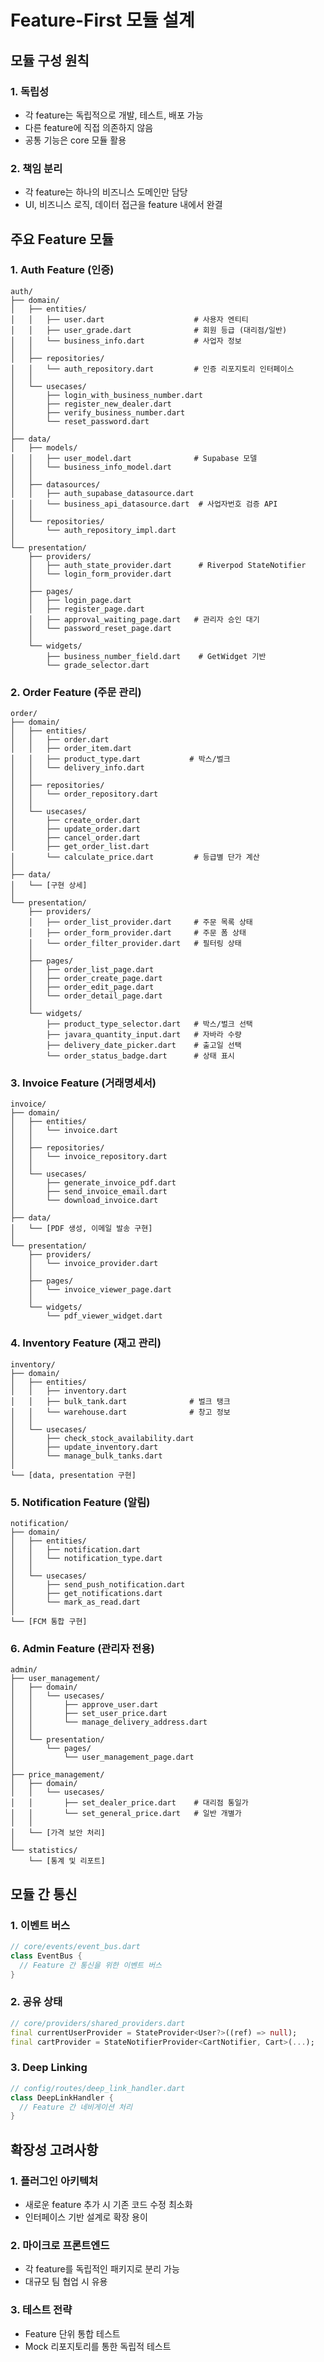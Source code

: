 # Feature-First 모듈 설계

## 모듈 구성 원칙

### 1. 독립성
- 각 feature는 독립적으로 개발, 테스트, 배포 가능
- 다른 feature에 직접 의존하지 않음
- 공통 기능은 core 모듈 활용

### 2. 책임 분리
- 각 feature는 하나의 비즈니스 도메인만 담당
- UI, 비즈니스 로직, 데이터 접근을 feature 내에서 완결

## 주요 Feature 모듈

### 1. Auth Feature (인증)
```
auth/
├── domain/
│   ├── entities/
│   │   ├── user.dart                    # 사용자 엔티티
│   │   ├── user_grade.dart              # 회원 등급 (대리점/일반)
│   │   └── business_info.dart           # 사업자 정보
│   │
│   ├── repositories/
│   │   └── auth_repository.dart         # 인증 리포지토리 인터페이스
│   │
│   └── usecases/
│       ├── login_with_business_number.dart
│       ├── register_new_dealer.dart
│       ├── verify_business_number.dart
│       └── reset_password.dart
│
├── data/
│   ├── models/
│   │   ├── user_model.dart              # Supabase 모델
│   │   └── business_info_model.dart
│   │
│   ├── datasources/
│   │   ├── auth_supabase_datasource.dart
│   │   └── business_api_datasource.dart  # 사업자번호 검증 API
│   │
│   └── repositories/
│       └── auth_repository_impl.dart
│
└── presentation/
    ├── providers/
    │   ├── auth_state_provider.dart      # Riverpod StateNotifier
    │   └── login_form_provider.dart
    │
    ├── pages/
    │   ├── login_page.dart
    │   ├── register_page.dart
    │   ├── approval_waiting_page.dart   # 관리자 승인 대기
    │   └── password_reset_page.dart
    │
    └── widgets/
        ├── business_number_field.dart    # GetWidget 기반
        └── grade_selector.dart
```

### 2. Order Feature (주문 관리)
```
order/
├── domain/
│   ├── entities/
│   │   ├── order.dart
│   │   ├── order_item.dart
│   │   ├── product_type.dart           # 박스/벌크
│   │   └── delivery_info.dart
│   │
│   ├── repositories/
│   │   └── order_repository.dart
│   │
│   └── usecases/
│       ├── create_order.dart
│       ├── update_order.dart
│       ├── cancel_order.dart
│       ├── get_order_list.dart
│       └── calculate_price.dart         # 등급별 단가 계산
│
├── data/
│   └── [구현 상세]
│
└── presentation/
    ├── providers/
    │   ├── order_list_provider.dart     # 주문 목록 상태
    │   ├── order_form_provider.dart     # 주문 폼 상태
    │   └── order_filter_provider.dart   # 필터링 상태
    │
    ├── pages/
    │   ├── order_list_page.dart
    │   ├── order_create_page.dart
    │   ├── order_edit_page.dart
    │   └── order_detail_page.dart
    │
    └── widgets/
        ├── product_type_selector.dart   # 박스/벌크 선택
        ├── javara_quantity_input.dart   # 자바라 수량
        ├── delivery_date_picker.dart    # 출고일 선택
        └── order_status_badge.dart      # 상태 표시
```

### 3. Invoice Feature (거래명세서)
```
invoice/
├── domain/
│   ├── entities/
│   │   └── invoice.dart
│   │
│   ├── repositories/
│   │   └── invoice_repository.dart
│   │
│   └── usecases/
│       ├── generate_invoice_pdf.dart
│       ├── send_invoice_email.dart
│       └── download_invoice.dart
│
├── data/
│   └── [PDF 생성, 이메일 발송 구현]
│
└── presentation/
    ├── providers/
    │   └── invoice_provider.dart
    │
    ├── pages/
    │   └── invoice_viewer_page.dart
    │
    └── widgets/
        └── pdf_viewer_widget.dart
```

### 4. Inventory Feature (재고 관리)
```
inventory/
├── domain/
│   ├── entities/
│   │   ├── inventory.dart
│   │   ├── bulk_tank.dart              # 벌크 탱크
│   │   └── warehouse.dart              # 창고 정보
│   │
│   └── usecases/
│       ├── check_stock_availability.dart
│       ├── update_inventory.dart
│       └── manage_bulk_tanks.dart
│
└── [data, presentation 구현]
```

### 5. Notification Feature (알림)
```
notification/
├── domain/
│   ├── entities/
│   │   ├── notification.dart
│   │   └── notification_type.dart
│   │
│   └── usecases/
│       ├── send_push_notification.dart
│       ├── get_notifications.dart
│       └── mark_as_read.dart
│
└── [FCM 통합 구현]
```

### 6. Admin Feature (관리자 전용)
```
admin/
├── user_management/
│   ├── domain/
│   │   └── usecases/
│   │       ├── approve_user.dart
│   │       ├── set_user_price.dart
│   │       └── manage_delivery_address.dart
│   │
│   └── presentation/
│       └── pages/
│           └── user_management_page.dart
│
├── price_management/
│   ├── domain/
│   │   └── usecases/
│   │       ├── set_dealer_price.dart    # 대리점 통일가
│   │       └── set_general_price.dart   # 일반 개별가
│   │
│   └── [가격 보안 처리]
│
└── statistics/
    └── [통계 및 리포트]
```

## 모듈 간 통신

### 1. 이벤트 버스
```dart
// core/events/event_bus.dart
class EventBus {
  // Feature 간 통신을 위한 이벤트 버스
}
```

### 2. 공유 상태
```dart
// core/providers/shared_providers.dart
final currentUserProvider = StateProvider<User?>((ref) => null);
final cartProvider = StateNotifierProvider<CartNotifier, Cart>(...);
```

### 3. Deep Linking
```dart
// config/routes/deep_link_handler.dart
class DeepLinkHandler {
  // Feature 간 네비게이션 처리
}
```

## 확장성 고려사항

### 1. 플러그인 아키텍처
- 새로운 feature 추가 시 기존 코드 수정 최소화
- 인터페이스 기반 설계로 확장 용이

### 2. 마이크로 프론트엔드
- 각 feature를 독립적인 패키지로 분리 가능
- 대규모 팀 협업 시 유용

### 3. 테스트 전략
- Feature 단위 통합 테스트
- Mock 리포지토리를 통한 독립적 테스트